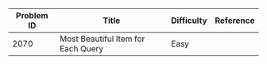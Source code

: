 | Problem ID | Title | Difficulty | Reference
| --- | --- | --- | ---
| 2070 | Most Beautiful Item for Each Query | Easy | 

